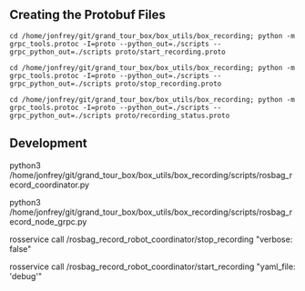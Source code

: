 ## Creating the Protobuf Files
```
cd /home/jonfrey/git/grand_tour_box/box_utils/box_recording; python -m grpc_tools.protoc -I=proto --python_out=./scripts --grpc_python_out=./scripts proto/start_recording.proto
```
```
cd /home/jonfrey/git/grand_tour_box/box_utils/box_recording; python -m grpc_tools.protoc -I=proto --python_out=./scripts --grpc_python_out=./scripts proto/stop_recording.proto
```
```
cd /home/jonfrey/git/grand_tour_box/box_utils/box_recording; python -m grpc_tools.protoc -I=proto --python_out=./scripts --grpc_python_out=./scripts proto/recording_status.proto
```


## Development
python3 /home/jonfrey/git/grand_tour_box/box_utils/box_recording/scripts/rosbag_record_coordinator.py

python3 /home/jonfrey/git/grand_tour_box/box_utils/box_recording/scripts/rosbag_record_node_grpc.py

rosservice call /rosbag_record_robot_coordinator/stop_recording "verbose: false"   

rosservice call /rosbag_record_robot_coordinator/start_recording "yaml_file: 'debug'"